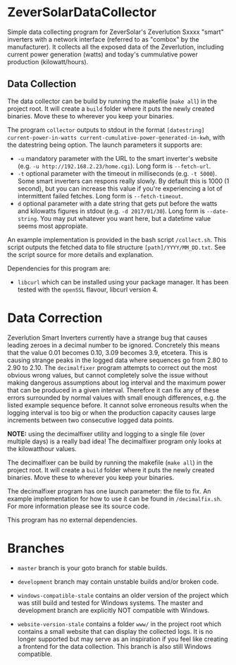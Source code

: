 # ZeverSolarDataCollector
Simple data collecting program for ZeverSolar's Zeverlution Sxxxx "smart" inverters with a network interface (referred to as "combox" by the manufacturer). It collects all the exposed data of the Zeverlution, including current power generation (watts) and today's cummulative power production (kilowatt/hours).

## Data Collection
The data collector can be build by running the makefile (`make all`) in the project root. It will create a `build` folder where it puts the newly created binaries. Move these to wherever you keep your binaries.

The program `collector` outputs to stdout in the format `[datestring] current-power-in-watts current-cumulative-power-generated-in-kwh`, with the datestring being option. The launch parameters it supports are:
- `-u` mandatory parameter with the URL to the smart inverter's website (e.g. `-u http://192.168.2.23/home.cgi`). Long form is `--fetch-url`.
- `-t` optional parameter with the timeout in milliseconds (e.g. `-t 5000`). Some smart inverters can respons really slowly. By default this is 1000 (1 second), but you can increase this value if you're experiencing a lot of intermittent failed fetches. Long form is `--fetch-timeout`.
- `d` optional parameter with a date string that gets put before the watts and kilowatts figures in stdout (e.g. `-d 2017/01/30`). Long form is `--date-string`. You may put whatever you want here, but a datetime value seems most appropiate.

An example implementation is provided in the bash script `/collect.sh`. This script outputs the fetched data to file structure `[path]/YYYY/MM_DD.txt`. See the script source for more details and explanation.

Dependencies for this program are:
- `libcurl` which can be installed using your package manager. It has been tested with the `openSSL` flavour, libcurl version 4.

# Data Correction
Zeverlution Smart Inverters currently have a strange bug that causes leading zeroes in a decimal number to be ignored. Concretely this means that the value 0.01 becomes 0.10, 3.09 becomes 3.9, etcetera. This is causing strange peaks in the logged data where sequences go from 2.80 to 2.90 to 2.10. The `decimalfixer` program attempts to correct out the most obvious wrong values, but cannot completely solve the issue without making dangerous assumptions about log interval and the maximum power that can be produced in a given interval. Therefore it can fix any of these errors surrounded by normal values with small enough differences, e.g. the listed example sequence before. It cannot solve erroneous results when the logging interval is too big or when the production capacity causes large increments between two consecutive logged data points.

**NOTE:** using the decimalfixer utility and logging to a single file (over multiple days) is a really bad idea! The decimalfixer program only looks at the kilowatthour values.

The decimalfixer can be build by running the makefile (`make all`) in the project root. It will create a `build` folder where it puts the newly created binaries. Move these to wherever you keep your binaries.

The decimalfixer program has one launch parameter: the file to fix. An example implementation for how to use it can be found in `/decimalfix.sh`. For more information please see its source code.

This program has no external dependencies.

# Branches
- `master` branch is your goto branch for stable builds.
- `development` branch may contain unstable builds and/or broken code.

- `windows-compatible-stale` contains an older version of the project which was still build and tested for Windows systems. The master and development branch are explicitly NOT compatible with Windows.
- `website-version-stale` contains a folder `www/` in the project root which contains a small website that can display the collected logs. It is no longer supported but may serve as an inspiration if you feel like creating a frontend for the data collection. This branch is also still Windows compatible.